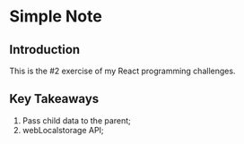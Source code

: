 # Simple Note

## Introduction

This is the #2 exercise of my React programming challenges.

## Key Takeaways

1. Pass child data to the parent;
2. webLocalstorage API;
